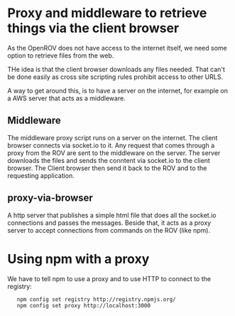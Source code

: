 
Proxy and middleware to retrieve things via the client browser
==============================================================

As the OpenROV does not have access to the internet itself, we need some option
to retrieve files from the web.

THe idea is that the client browser downloads any files needed.
That can't be done easily as cross site scripting rules prohibit access to other URLS.

A way to get around this, is to have a server on the internet, for example on a AWS server that acts as a middleware.

Middleware
----------

The middleware proxy script runs on a server on the internet.
The client browser connects via socket.io to it.
Any request that comes through a proxy from the ROV are sent to the middleware on the server.
The server downloads the files and sends the conntent via socket.io to the client browser.
The Client browser then send it back to the ROV and to the requesting application.

proxy-via-browser
---------

A http server that publishes a simple html file that does all the socket.io connections and passes the messages.
Beside that, it acts as a proxy server to accept connections from commands on the ROV (like npm).


Using npm with a proxy
====================

We have to tell npm to use a proxy and to use HTTP to connect to the registry:


       npm config set registry http://registry.npmjs.org/
       npm config set proxy http://localhost:3000
